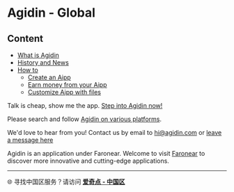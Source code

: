 # Agidin - Global

## Content

- [What is Agidin](./whitepaper.md)
- [History and News](./news.md)
- [How to](./howto/)
  - [Create an Aipp](./howto/create-aipp.md)
  - [Earn money from your Aipp](./howto/earn-money.md)
  - [Customize Aipp with files](./howto/filebase.md)

Talk is cheap, show me the app. [Step into Agidin now!](https://u.agidin.com)

Please search and follow [Agidin on various platforms](https://links.agidin.com).

We'd love to hear from you! Contact us by email to [hi@agidin.com](mailto:hi@agidin.com) or [leave a message here](https://csr.agidin.com)

Agidin is an application under Faronear. Welcome to visit [Faronear](https://faronear.com) to discover more innovative and cutting-edge applications.

---

🌐 寻找中国区服务？请访问 [**爱奇点 - 中国区**](https://info.cn.agidin.com)
